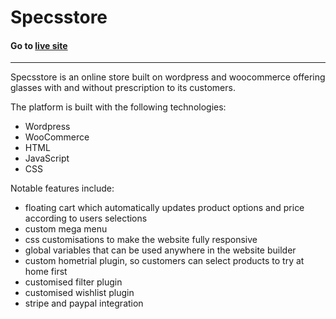 # Specsstore 

#### Go to [live site](https://staging.specsstore.co.uk/)

---

Specsstore is an online store built on wordpress and woocommerce offering glasses with and without prescription to its customers.

The platform is built with the following technologies:
- Wordpress
- WooCommerce
- HTML
- JavaScript
- CSS

 Notable features include:
 - floating cart which automatically updates product options and price according to users selections
 - custom mega menu
 - css customisations to make the website fully responsive
 - global variables that can be used anywhere in the website builder
 - custom hometrial plugin, so customers can select products to try at home first
 - customised filter plugin
 - customised wishlist plugin
 - stripe and paypal integration